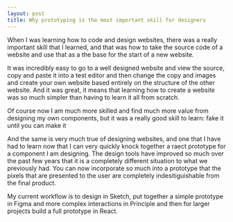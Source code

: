 ```yaml
---
layout: post
title: Why prototyping is the most important skill for designers
---
```


When I was learning how to code and design websites, there was a really important skill that I learned, and that was how to take the source code of a website and use that as a the base for the start of a new website.

It was incredibly easy to go to a well designed website and view the source, copy and paste it into a test editor and then change the copy and images and create your own website based entirely on the structure of the other website. And it was great, it means that learning how to create a website was so much simpler than having to learn it all from scratch.

Of course now I am much more skilled and find much more value from designing my own components, but it was a really good skill to learn: fake it until you can make it

And the same is very much true of designing websites, and one that I have had to learn now that I can very quickly knock together a raect prototype for a component I am designing. The design tools have improved so much over the past few years that it is a completely different situation to what we previously had. You can now incorporate so much into a prototype that the pixels that are presented to the user are completely indesitiguishable from the final product.

My current workflow is to design in Sketch, put together a simple prototype in Figma and more complex interactions in Principle and then for larger projects build a full prototype in React.
